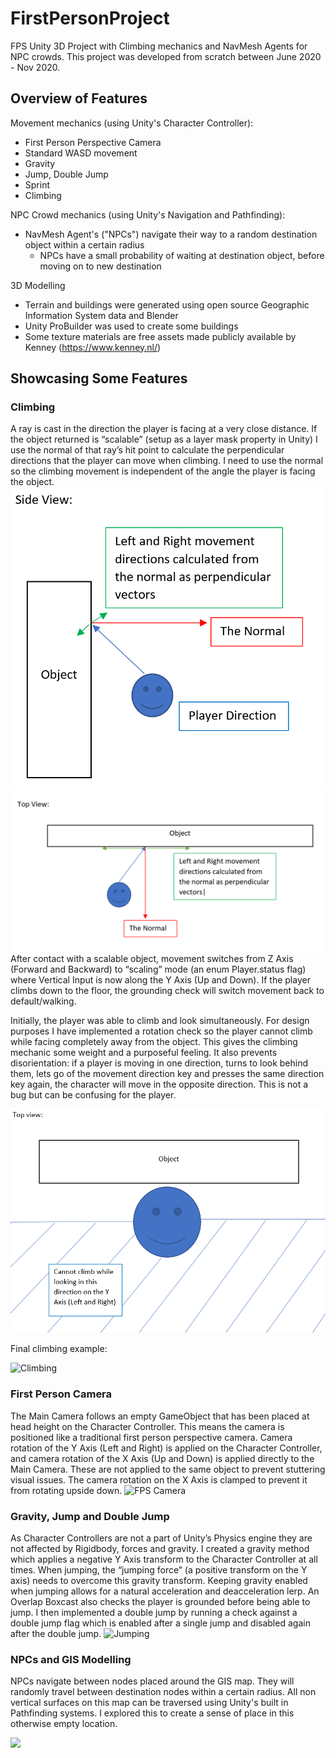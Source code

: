 # FirstPersonProject
FPS Unity 3D Project with Climbing mechanics and NavMesh Agents for NPC crowds. This project was developed from scratch between June 2020 - Nov 2020.

## Overview of Features
Movement mechanics (using Unity's Character Controller):
- First Person Perspective Camera
- Standard WASD movement
- Gravity
- Jump, Double Jump
- Sprint
- Climbing

NPC Crowd mechanics (using Unity's Navigation and Pathfinding):
- NavMesh Agent's ("NPCs") navigate their way to a random destination object within a certain radius
  - NPCs have a small probability of waiting at destination object, before moving on to new destination

3D Modelling
- Terrain and buildings were generated using open source Geographic Information System data and Blender
- Unity ProBuilder was used to create some buildings
- Some texture materials are free assets made publicly available by Kenney (https://www.kenney.nl/)

## Showcasing Some Features

### Climbing
A ray is cast in the direction the player is facing at a very close distance. If the object returned is “scalable” (setup as a layer mask property in Unity) I use the normal of that ray’s hit point to calculate the perpendicular directions that the player can move when climbing. I need to use the normal so the climbing movement is independent of the angle the player is facing the object. 
![](https://github.com/bM7tcHF88GBxDni/README-GIF-Storage/blob/main/sideview.png)
![](https://github.com/bM7tcHF88GBxDni/README-GIF-Storage/blob/main/topview.png)
After contact with a scalable object, movement switches from Z Axis (Forward and Backward) to “scaling” mode (an enum Player.status flag) where Vertical Input is now along the Y Axis (Up and Down). If the player climbs down to the floor, the grounding check will switch movement back to default/walking.

Initially, the player was able to climb and look simultaneously. For design purposes I have implemented a rotation check so the player cannot climb while facing completely away from the object. This gives the climbing mechanic some weight and a purposeful feeling. It also prevents disorientation: if a player is moving in one direction, turns to look behind them, lets go of the movement direction key and presses the same direction key again, the character will move in the opposite direction. This is not a bug but can be confusing for the player.

![](https://github.com/bM7tcHF88GBxDni/README-GIF-Storage/blob/main/topviewclimb.png)

Final climbing example:

![Climbing](https://github.com/bM7tcHF88GBxDni/README-GIF-Storage/blob/main/climbing.gif)

### First Person Camera
The Main Camera follows an empty GameObject that has been placed at head height on the Character Controller. This means the camera is positioned like a traditional first person perspective camera. Camera rotation of the Y Axis (Left and Right) is applied on the Character Controller, and camera rotation of the X Axis (Up and Down) is applied directly to the Main Camera. These are not applied to the same object to prevent stuttering visual issues. The camera rotation on the X Axis is clamped to prevent it from rotating upside down.
![FPS Camera](https://github.com/bM7tcHF88GBxDni/README-GIF-Storage/blob/main/camera-1.gif)

### Gravity, Jump and Double Jump
As Character Controllers are not a part of Unity’s Physics engine they are not affected by Rigidbody, forces and gravity. I created a gravity method which applies a negative Y Axis transform to the Character Controller at all times. When jumping, the “jumping force” (a positive transform on the Y axis) needs to overcome this gravity transform. Keeping gravity enabled when jumping allows for a natural acceleration and deacceleration lerp. An Overlap Boxcast also checks the player is grounded before being able to jump. I then implemented a double jump by running a check against a double jump flag which is enabled after a single jump and disabled again after the double jump.
![Jumping](https://github.com/bM7tcHF88GBxDni/README-GIF-Storage/blob/main/jumping.gif)

### NPCs and GIS Modelling
NPCs navigate between nodes placed around the GIS map. They will randomly travel between destination nodes within a certain radius. All non vertical surfaces on this map can be traversed using Unity's built in Pathfinding systems. I explored this to create a sense of place in this otherwise empty location. 

![](https://github.com/bM7tcHF88GBxDni/README-GIF-Storage/blob/main/npcs%20and%20terrain.gif)
